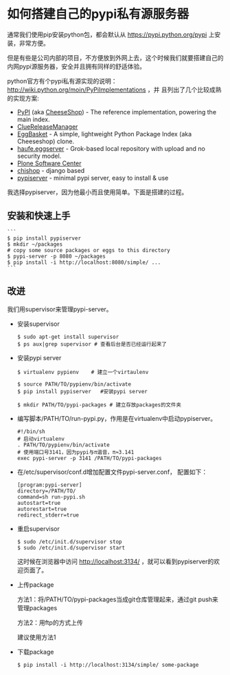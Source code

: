 如何搭建自己的pypi私有源服务器
===========================
通常我们使用pip安装python包，都会默认从 https://pypi.python.org/pypi 上安装，非常方便。

但是有些是公司内部的项目，不方便放到外网上去，这个时候我们就要搭建自己的内网pypi源服务器，安全并且拥有同样的舒适体验。

python官方有个pypi私有源实现的说明：http://wiki.python.org/moin/PyPiImplementations ，并 且列出了几个比较成熟的实现方案:

* [PyPI] (aka [CheeseShop]) - The reference implementation, powering the main index.
* [ClueReleaseManager]
* [EggBasket] - A simple, lightweight Python Package Index (aka Cheeseshop) clone.
* [haufe.eggserver] - Grok-based local repository with upload and no security model.
* [Plone Software Center]
* [chishop] - django based
* [pypiserver] - minimal pypi server, easy to install & use

[PyPI]: http://wiki.python.org/moin/CheeseShopDev
[CheeseShop]: http://wiki.python.org/moin/CheeseShop
[ClueReleaseManager]: http://pypi.python.org/pypi/ClueReleaseManager
[EggBasket]: http://chrisarndt.de/projects/eggbasket/
[haufe.eggserver]: http://pypi.python.org/pypi/haufe.eggserver
[Plone Software Center]: http://tarekziade.wordpress.com/2008/03/20/how-to-run-your-own-private-pypi-cheeseshop-server/
[chishop]: https://github.com/ask/chishop
[pypiserver]: http://pypi.python.org/pypi/pypiserver
	
我选择pypiserver，因为他最小而且使用简单。下面是搭建的过程。

安装和快速上手
-----------------------

    ```
    $ pip install pypiserver
    $ mkdir ~/packages
    # copy some source packages or eggs to this directory
    $ pypi-server -p 8080 ~/packages
    $ pip install -i http://localhost:8080/simple/ ...
    ```

改进
----------------
我们用supervisor来管理pypi-server。

* 安装supervisor

    ```
    $ sudo apt-get install supervisor
    $ ps aux|grep supervisor # 查看后台是否已经运行起来了
    ```

* 安装pypi server 

    ```
    $ virtualenv pypienv    # 建立一个virtaulenv

    $ source PATH/TO/pypienv/bin/activate
    $ pip install pypiserver   #安装pypi server

    $ mkdir PATH/TO/pypi-packages # 建立存放packages的文件夹
    ```

* 编写脚本/PATH/TO/run-pypi.py，作用是在virtualenv中启动pypiserver。

    ```
    #!/bin/sh                      
    # 启动virtualenv                                                                                    
    . PATH/TO/pypienv/bin/activate                 
    # 使用端口号3141，因为pypi与π谐音，π≈3.141
    exec pypi-server -p 3141 /PATH/TO/pypi-packages  
    ```

* 在/etc/supervisor/conf.d增加配置文件pypi-server.conf， 配置如下：

    ```
    [program:pypi-server]                 
    directory=/PATH/TO/   
    command=sh run-pypi.sh                
    autostart=true                        
    autorestart=true                      
    redirect_stderr=true                  
    ```

* 重启supervisor

    ```
    $ sudo /etc/init.d/supervisor stop
    $ sudo /etc/init.d/supervisor start
    ```

    这时候在浏览器中访问 [http://localhost:3134/](http://localhost:3134/) ，就可以看到pypiserver的欢迎页面了。

* 上传package

    方法1：将/PATH/TO/pypi-packages当成git仓库管理起来，通过git push来管理packages

    方法2：用ftp的方式上传

    建议使用方法1

* 下载package
    
    ```
    $ pip install -i http://localhost:3134/simple/ some-package
    ```






 
